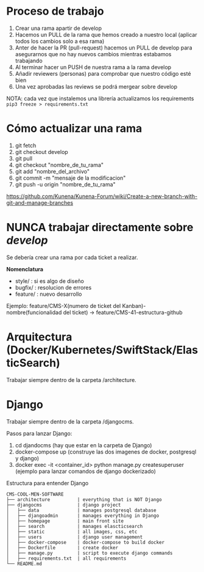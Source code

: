 # Proceso de trabajo
  1. Crear una rama apartir de develop
  2. Hacemos un PULL de la rama que hemos creado a nuestro local (aplicar todos los cambios solo a esa rama)
  3. Anter de hacer la PR (pull-request) hacemos un PULL de develop para asegurarnos que no hay nuevos cambios mientras estabamos trabajando
  4. Al terminar hacer un PUSH de nuestra rama a la rama develop
  5. Añadir reviewers (personas) para comprobar que nuestro código esté bien
  6. Una vez aprobadas las reviews se podrá mergear sobre develop 

NOTA: cada vez que instalemos una librería actualizamos los requirements
```pip3 freeze > requirements.txt```

# Cómo actualizar una rama
  1. git fetch
  2. git checkout develop
  3. git pull
  4. git checkout "nombre_de_tu_rama"
  5. git add "nombre_del_archivo"
  6. git commit -m "mensaje de la modificacion"
  7. git push -u origin "nombre_de_tu_rama"
  
  https://github.com/Kunena/Kunena-Forum/wiki/Create-a-new-branch-with-git-and-manage-branches

# NUNCA trabajar directamente sobre *develop*

Se debería crear una rama por cada ticket a realizar.

**Nomenclatura**

- style/ : si es algo de diseño
- bugfix/ : resolucion de errores
- feature/ : nuevo desarrollo

Ejemplo: feature/CMS-X(numero de ticket del Kanban)-nombre(funcionalidad del ticket) -> feature/CMS-41-estructura-github

# Arquitectura (Docker/Kubernetes/SwiftStack/ElasticSearch)

Trabajar siempre dentro de la carpeta /architecture.

# Django

Trabajar siempre dentro de la carpeta /djangocms.

Pasos para lanzar Django:

  1. cd djandocms (hay que estar en la carpeta de Django)
  2. docker-compose up (construye las dos imagenes de docker, postgresql y django)
  3. docker exec -it <container_id> python manage.py createsuperuser (ejemplo para lanzar comandos de django dockerizado)

Estructura para entender Django

    CMS-COOL-MEN-SOFTWARE
    ├── architecture          | everything that is NOT Django
    ├── djangocms             | django project
    │   ├── data              | manages postgresql database
    │   ├── djangoadmin       | manages everything in Django
    │   ├── homepage          | main front site
    │   ├── search            | manages elascticsearch
    │   ├── static            | all images, css, etc
    │   ├── users             | django user management
    │   ├── docker-compose    | docker-compose to build docker
    │   ├── Dockerfile        | create docker
    │   ├── manage.py         | script to execute django commands
    │   ├── requirements.txt  | all requirements
    └── README.md
